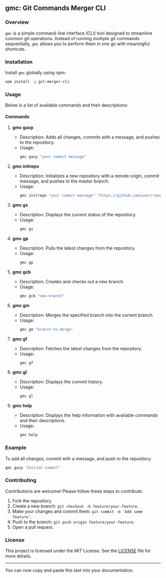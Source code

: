 ## gmc: Git Commands Merger CLI

### Overview

`gmc` is a simple command-line interface (CLI) tool designed to streamline common git operations. Instead of running multiple git commands sequentially, `gmc` allows you to perform them in one go with meaningful shortcuts.

### Installation

Install `gmc` globally using npm:

```sh
npm install -g git-merger-cli
```

### Usage

Below is a list of available commands and their descriptions:

#### Commands

1. **gmc gacp <message>**

   - Description: Adds all changes, commits with a message, and pushes to the repository.
   - Usage:
     ```sh
     gmc gacp "your commit message"
     ```

2. **gmc initrepo <message> <url>**

   - Description: Initializes a new repository with a remote origin, commit message, and pushes to the master branch.
   - Usage:
     ```sh
     gmc initrepo "your commit message" "https://github.com/user/repo.git"
     ```

3. **gmc gs**

   - Description: Displays the current status of the repository.
   - Usage:
     ```sh
     gmc gs
     ```

4. **gmc gp**

   - Description: Pulls the latest changes from the repository.
   - Usage:
     ```sh
     gmc gp
     ```

5. **gmc gcb <branch>**

   - Description: Creates and checks out a new branch.
   - Usage:
     ```sh
     gmc gcb "new-branch"
     ```

6. **gmc gm <branch>**

   - Description: Merges the specified branch into the current branch.
   - Usage:
     ```sh
     gmc gm "branch-to-merge"
     ```

7. **gmc gf**

   - Description: Fetches the latest changes from the repository.
   - Usage:
     ```sh
     gmc gf
     ```

8. **gmc gl**

   - Description: Displays the commit history.
   - Usage:
     ```sh
     gmc gl
     ```

9. **gmc help**
   - Description: Displays the help information with available commands and their descriptions.
   - Usage:
     ```sh
     gmc help
     ```

### Example

To add all changes, commit with a message, and push to the repository:

```sh
gmc gacp "Initial commit"
```

### Contributing

Contributions are welcome! Please follow these steps to contribute:

1. Fork the repository.
2. Create a new branch: `git checkout -b feature/your-feature`.
3. Make your changes and commit them: `git commit -m 'Add some feature'`.
4. Push to the branch: `git push origin feature/your-feature`.
5. Open a pull request.

### License

This project is licensed under the MIT License. See the [LICENSE](LICENSE) file for more details.

---

You can now copy and paste this text into your documentation.
